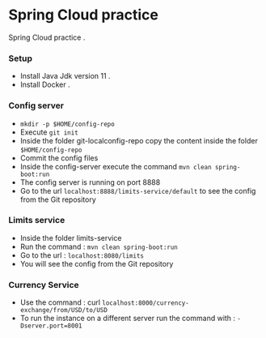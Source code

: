 # Spring Cloud practice

Spring Cloud practice .

### Setup

- Install Java Jdk version 11 .
- Install Docker .

### Config server

- `mkdir -p $HOME/config-repo`
- Execute `git init`
- Inside the folder git-localconfig-repo copy the content inside the folder `$HOME/config-repo`
- Commit the config files
- Inside the config-server execute the command `mvn clean spring-boot:run`
- The config server is running on port 8888
- Go to the url `localhost:8888/limits-service/default` to see the config from the Git repository

### Limits service

- Inside the folder limits-service
- Run the command : `mvn clean spring-boot:run`
- Go to the url : `localhost:8080/limits`
- You will see the config from the Git repository

### Currency Service

- Use the command : curl `localhost:8000/currency-exchange/from/USD/to/USD`
- To run the instance on a different server run the command with : `-Dserver.port=8001`
